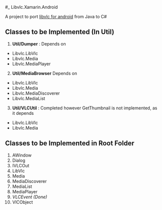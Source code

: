 #_ Libvlc.Xamarin.Android

A project to port [libvlc for android](https://code.videolan.org/videolan/vlc-android/tree/master/libvlc/src/org/videolan/libvlc)
from Java to C# 



## Classes to be Implemented (In Util) 
1. **Util/Dumper** : Depends on 
  * Libvlc.LibVlc
  * Libvlc.Media
  * Libvlc.MediaPlayer

2. **Util/MediaBrowser** Depends on 
  * Libvlc.LibVlc
  * Libvlc.Media
  * Libvlc.MediaDiscoverer
  * Libvlc.MediaList

3. **Util/VLCUtil** : Completed however GetThumbnail is not implemented, as it depends  
  * Libvlc.LibVlc
  * Libvlc.Media


## Classes to be Implemented in Root Folder 

1. AWindow 
2. Dialog
3. IVLCOut
4. LibVlc
5. Media
6. MediaDiscoverer
7. MediaList
8. MediaPlayer
9. _VLCEvent (Done)_ 
10. VlCObject


